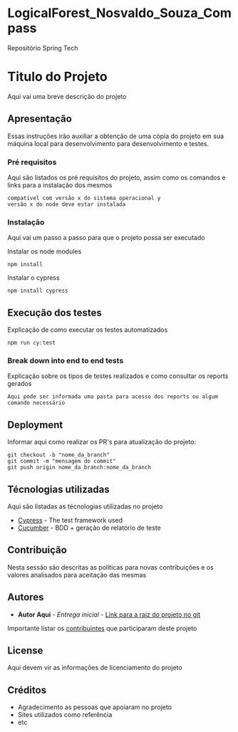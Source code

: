 # LogicalForest_Nosvaldo_Souza_Compass
Repositório Spring Tech


# Titulo do Projeto

Aqui vai uma breve descrição do projeto

## Apresentação

Essas instruções irão auxiliar a obtenção de uma cópia do projeto em sua máquina local para desenvolvimento para desenvolvimento e testes.

### Pré requisitos

Aqui são listados os pré requisitos do projeto, assim como os comandos e links para a instalação dos mesmos

```
compatível com versão x do sistema operacional y
versão x do node deve estar instalada
```

### Instalação

Aqui vai um passo a passo para que o projeto possa ser executado

Instalar os node modules

```
npm install
```

Instalar o cypress

```
npm install cypress
```

## Execução dos testes

Explicação de como executar os testes automatizados

```
npm run cy:test
```

### Break down into end to end tests

Explicação sobre os tipos de testes realizados e como consultar os reports gerados

```
Aqui pode ser informada uma pasta para acesso dos reports ou algum comando necessário
```

## Deployment

Informar aqui como realizar os PR's para atualização do projeto:

```
git checkout -b "nome_da_branch"
git commit -m "mensagem do commit"
git push origin nome_da_branch:nome_da_branch
```

## Técnologias utilizadas
Aqui são listadas as técnologias utilizadas no projeto

* [Cypress](https://www.cypress.io/) - The test framework used
* [Cucumber](https://cucumber.io/) - BDD + geração de relatório de teste

## Contribuição

Nesta sessão são descritas as políticas para novas contribuições e os valores analisados para aceitação das mesmas

## Autores

* **Autor Aqui** - *Entrega inicial* - [Link para a raiz do projeto no git](https://github.com/)

Importante listar os  [contribuintes](https://github.com/seu/projeto/contributors) que participaram deste projeto

## License

Aqui devem vir as informações de licenciamento do projeto

## Créditos

* Agradecimento as pessoas que apoiaram no projeto
* Sites utilizados como referência
* etc
